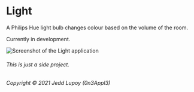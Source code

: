 # Light
A Philips Hue light bulb changes colour based on the volume of the room.

Currently in development.

![Screenshot of the Light application](https://imgur.com/XKyE8XG.png)

###### This is just a side project.
###### Copyright © 2021 Jedd Lupoy (0n3Appl3)
